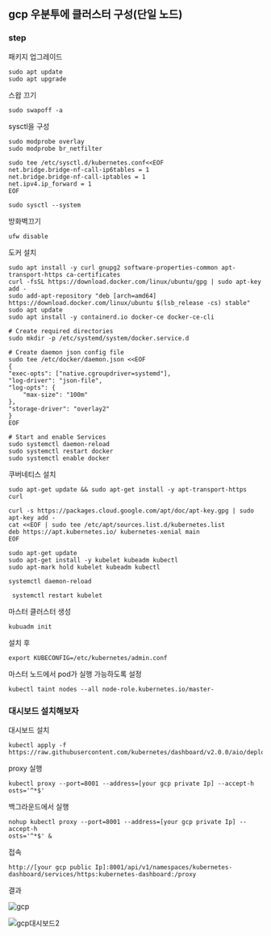 ## gcp 우분투에 클러스터 구성(단일 노드)

### step

패키지 업그레이드

    sudo apt update
    sudo apt upgrade

스왑 끄기

    sudo swapoff -a

sysctl을 구성

    sudo modprobe overlay
    sudo modprobe br_netfilter

    sudo tee /etc/sysctl.d/kubernetes.conf<<EOF
    net.bridge.bridge-nf-call-ip6tables = 1
    net.bridge.bridge-nf-call-iptables = 1
    net.ipv4.ip_forward = 1
    EOF

    sudo sysctl --system

방화벽끄기

    ufw disable

도커 설치

    sudo apt install -y curl gnupg2 software-properties-common apt-transport-https ca-certificates
    curl -fsSL https://download.docker.com/linux/ubuntu/gpg | sudo apt-key add -
    sudo add-apt-repository "deb [arch=amd64] https://download.docker.com/linux/ubuntu $(lsb_release -cs) stable"
    sudo apt update
    sudo apt install -y containerd.io docker-ce docker-ce-cli

    # Create required directories
    sudo mkdir -p /etc/systemd/system/docker.service.d

    # Create daemon json config file
    sudo tee /etc/docker/daemon.json <<EOF
    {
    "exec-opts": ["native.cgroupdriver=systemd"],
    "log-driver": "json-file",
    "log-opts": {
        "max-size": "100m"
    },
    "storage-driver": "overlay2"
    }
    EOF

    # Start and enable Services
    sudo systemctl daemon-reload 
    sudo systemctl restart docker
    sudo systemctl enable docker

쿠버네티스 설치

    sudo apt-get update && sudo apt-get install -y apt-transport-https curl

    curl -s https://packages.cloud.google.com/apt/doc/apt-key.gpg | sudo apt-key add -
    cat <<EOF | sudo tee /etc/apt/sources.list.d/kubernetes.list
    deb https://apt.kubernetes.io/ kubernetes-xenial main
    EOF

    sudo apt-get update
    sudo apt-get install -y kubelet kubeadm kubectl
    sudo apt-mark hold kubelet kubeadm kubectl

    systemctl daemon-reload

     systemctl restart kubelet

마스터 클러스터 생성

    kubuadm init

설치 후 

    export KUBECONFIG=/etc/kubernetes/admin.conf

마스터 노드에서 pod가 실행 가능하도록 설정

    kubectl taint nodes --all node-role.kubernetes.io/master-


### 대시보드 설치해보자

대시보드 설치

    kubectl apply -f https://raw.githubusercontent.com/kubernetes/dashboard/v2.0.0/aio/deploy/recommended.yaml


proxy 실행

    kubectl proxy --port=8001 --address=[your gcp private Ip] --accept-h
    osts='^*$'

백그라운드에서 실행

    nohup kubectl proxy --port=8001 --address=[your gcp private Ip] --accept-h
    osts='^*$' &

접속

    http://[your gcp public Ip]:8001/api/v1/namespaces/kubernetes-dashboard/services/https:kubernetes-dashboard:/proxy

결과

![gcp](https://user-images.githubusercontent.com/68090443/150668585-b2c01267-d4e6-4e6d-b294-9f478efbdc37.PNG)



![gcp대시보드2](https://user-images.githubusercontent.com/68090443/150668662-6df07b49-e701-4fcf-8aee-8e27b54ea2e7.png)

